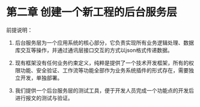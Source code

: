 # 第二章 创建一个新工程的后台服务层

前提说明：

1. 后台服务层为一个应用系统的核心部分，它负责实现所有业务逻辑处理、数据库交互等操作，并通过通讯层接口交互的方式以json格式传递数据。

2. 现有框架没有任何业务约束定义，纯粹是提供了一个技术开发框架，所有的权限功能、安全验证、工作流等功能全部作为业务系统插件的形式存在，需要独立开发，单独部署。

3. 我们提供一个后台服务层的测试工具，便于开发人员完成一个功能点的开发后进行报文的测试与验证。


